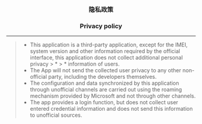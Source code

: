 ### <p align="center">隐私政策</p>
### <p align="center">Privacy policy</p>

------

> * This application is a third-party application, except for the IMEI, system version and other information required by the official interface, this application does not collect additional personal privacy > * > * information of users.
> * The App will not send the collected user privacy to any other non-official party, including the developers themselves.
> * The configuration and data synchronized by this application through unofficial channels are carried out using the roaming mechanism provided by Microsoft and not through other channels.
> * The app provides a login function, but does not collect user entered credential information and does not send this information to unofficial sources.
